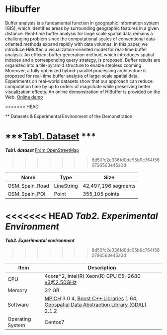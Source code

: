 # Hibuffer
Buffer analysis is a fundamental function in geographic information system (GIS), which identifies areas by
surrounding geographic features in a given distance. Real-time buffer analysis for large scale spatial data remains a challenging problem since the computational scales of conventional data-oriented methods expand rapidly with data volumes. In this paper, we introduce HiBuffer, a visualization-oriented model for
real-time buffer analysis. An efficient buffer generation method, which introduces spatial indexes and a corresponding query strategy, is proposed. Buffer results are organized into a tile-pyramid structure to enable stepless zooming. Moreover, a fully optimized hybrid-parallel processing architecture is proposed for real-time buffer analysis of large-scale spatial data. Experiments on real-world datasets show that our approach can reduce computation time by up to orders of magnitude while preserving better visualization effects. An online demonstration of HiBuffer is provided on the Web. [Online demo](http://www.higis.org.cn:8080/hibuffer/)

<<<<<<< HEAD


** Datasets & Experimental Environment of the Demonstration 

***[Tab1. Dataset](https://download.geofabrik.de/europe/spain-latest.osm.pbf) ***
=======
***Tab1. dataset***    [From OpenStreetMap](https://download.geofabrik.de/europe/spain-latest.osm.pbf)
>>>>>>> 8d50fc2e336fd0dc95b9c764f560796563e45a0d

| Name           | Type       | Size                |
| -------------- | ---------- | ------------------- |
| OSM_Spain_Road | LineString | 42,497,196 segments |
| OSM_Spain_POI  | Point      | 355,105 points      |

<<<<<<< HEAD
***Tab2.  Experimental Environment***
=======

***Tab2.  Experimental environment***
>>>>>>> 8d50fc2e336fd0dc95b9c764f560796563e45a0d

| Item             | Description                                                  |
| ---------------- | ------------------------------------------------------------ |
| CPU              | 4core*2, Intel(R) Xeon(R) CPU E5-2680 v3@2.50GHz             |
| Memory           | 32 GB                                                        |
| Software         | [MPICH](http://www.mpich.org/) 3.0.4, [Boost C++ Libraries](https://www.boost.org/) 1.64, [Geospatial Data Abstraction Library (GDAL)](http://www.gdal.org/) 2.1.2 |
| Operating System | Centos7                                                      |

